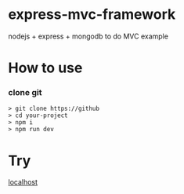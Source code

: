 # express-mvc-framework
nodejs + express + mongodb to do MVC example

# How to use

### clone git

```
> git clone https://github
> cd your-project
> npm i
> npm run dev
```

# Try

[localhost](http://localhost:3000)
